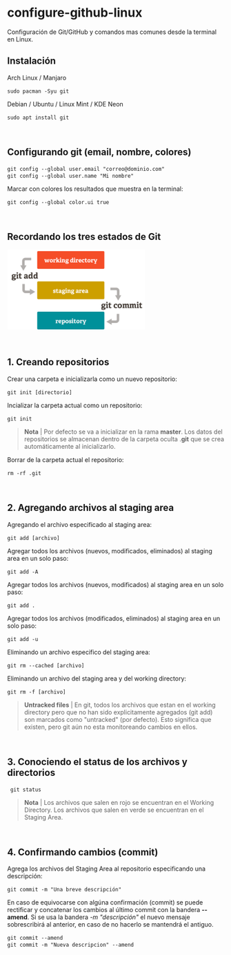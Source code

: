 # configure-github-linux
Configuración de Git/GitHub y comandos mas comunes desde la terminal en Linux.
<br><h2>Instalación</h2>

Arch Linux / Manjaro

    sudo pacman -Syu git
    
Debian / Ubuntu / Linux Mint / KDE Neon

    sudo apt install git
    
<br><h2>Configurando git (email, nombre, colores)</h2>

    git config --global user.email "correo@dominio.com"
    git config --global user.name "Mi nombre"

Marcar con colores los resultados que muestra en la terminal:

    git config --global color.ui true



        
<br><h2>Recordando los tres estados de Git</h2>

<img src="https://github.com/kabirna/configure-github-linux/raw/master/images/3estados.png" width="320px">


<br><h2>1. Creando repositorios</h2>

Crear una carpeta e inicializarla como un nuevo repositorio:

    git init [directorio]
    
Incializar la carpeta actual como un repositorio:

    git init
    
><b>Nota</b> | Por defecto se va a inicializar en la rama <b>master</b>. Los datos del repositorios se almacenan dentro de la carpeta oculta .<b>git</b> que se crea automáticamente al inicializarlo.

Borrar de la carpeta actual el repositorio:

    rm -rf .git
    
<br><h2>2. Agregando archivos al staging area</h2>    

Agregando el archivo especificado al staging area:

    git add [archivo]

Agregar todos los archivos (nuevos, modificados, eliminados) al staging area en un solo paso:
    
    git add -A
    
Agregar todos los archivos (nuevos, modificados) al staging area en un solo paso:
    
    git add .
    
Agregar todos los archivos (modificados, eliminados) al staging area en un solo paso:
    
    git add -u
    
Eliminando un archivo especifico del staging area:

    git rm --cached [archivo]
    
Eliminando un archivo del staging area y del working directory:

    git rm -f [archivo]

><b>Untracked files</b> | En git, todos los archivos que estan en el working directory pero que no han sido explicitamente agregados (git add) son marcados como "untracked" (por defecto). Esto significa que existen, pero git aún no esta monitoreando cambios en ellos.

<br><h2>3. Conociendo el status de los archivos y directorios</h2>   

     git status     
 
><b>Nota</b> | Los archivos que salen en rojo se encuentran en el Working Directory.
    Los archivos que salen en verde se encuentran en el Staging Area.
    

<br><h2>4. Confirmando cambios (commit) </h2> 
Agrega los archivos del Staging Area al repositorio especificando una descripción:

    git commit -m "Una breve descripción"
    
En caso de equivocarse con algúna confirmación (commit) se puede rectificar y concatenar los cambios al último commit con la bandera <b>--amend</b>. Si se usa la bandera <i>-m "descripción"</i> el nuevo mensaje sobrescribirá al anterior, en caso de no hacerlo se mantendrá el antiguo.
    
    git commit --amend
    git commit -m "Nueva descripcion" --amend 
    
    

